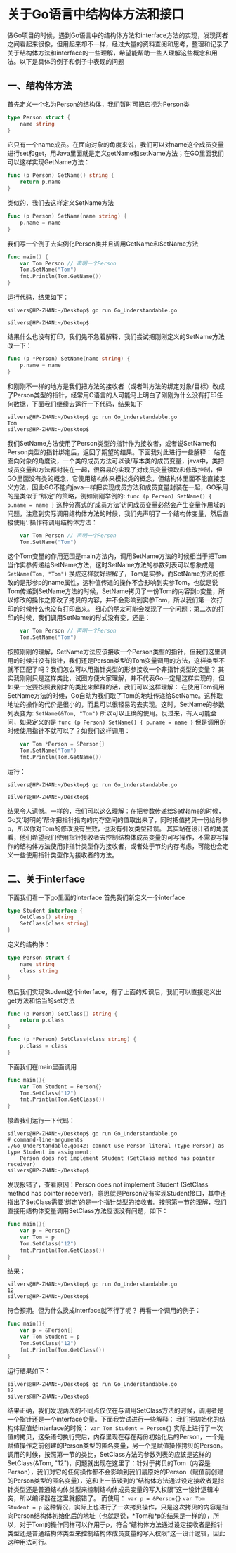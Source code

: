 #  关于Go语言中结构体方法和接口
做Go项目的时候，遇到Go语言中的结构体方法和interface方法的实现，发现两者之间看起来很像，但用起来却不一样，经过大量的资料查阅和思考，整理和记录了关于结构体方法和interface的一些理解，希望能帮助一些人理解这些概念和用法。以下是具体的例子和例子中表现的问题  
##  一、结构体方法
首先定义一个名为Person的结构体，我们暂时可把它视为Person类
```go
type Person struct {
	name string
}
```
它只有一个name成员。在面向对象的角度来说，我们可以对name这个成员变量进行set和get，用Java里面就是定义getName和setName方法；在GO里面我们可以这样实现GetName方法：
```go
func (p Person) GetName() string {
	return p.name
}
```
类似的，我们去这样定义SetName方法
```go
func (p Person) SetName(name string) {
	p.name = name
}
```
我们写一个例子去实例化Person类并且调用GetName和SetName方法
```go
func main() {
	var Tom Person // 声明一个Person
	Tom.SetName("Tom") 
	fmt.Println(Tom.GetName())
}

```
运行代码，结果如下：
```shell
silvers@HP-ZHAN:~/Desktop$ go run Go_Understandable.go 

silvers@HP-ZHAN:~/Desktop$ 
```
结果什么也没有打印，我们先不急着解释，我们尝试把刚刚定义的SetName方法改一下：
```go
func (p *Person) SetName(name string) {
	p.name = name
}
```
和刚刚不一样的地方是我们把方法的接收者（或者叫方法的绑定对象/目标）改成了Person类型的指针，经常用C语言的人可能马上明白了刚刚为什么没有打印任何数据，下面我们继续去运行一下代码，结果如下
```shell
silvers@HP-ZHAN:~/Desktop$ go run Go_Understandable.go 
Tom
silvers@HP-ZHAN:~/Desktop$ 
```
我们SetName方法使用了Person类型的指针作为接收者，或者说SetName和Person类型的指针绑定后，返回了期望的结果。下面我对此进行一些解释：
站在面向对象的角度说，一个类的成员方法可以读/写本类的成员变量，java中，类把成员变量和方法都封装在一起，很容易的实现了对成员变量读取和修改控制，但GO里面没有类的概念，它使用结构体来模拟类的概念，但结构体里面不能直接定义方法，因此GO不能向java一样把实现成员方法和成员变量封装在一起，GO采用的是类似于“绑定”的策略，例如刚刚举例的:
`func (p Person) SetName() { p.name = name }`
这种分离式的‘成员方法’访问成员变量必然会产生变量作用域的问题，注意到实际调用结构体方法的时候，我们先声明了一个结构体变量，然后直接使用‘.’操作符调用结构体方法：
```go
	var Tom Person // 声明一个Person
	Tom.SetName("Tom") 
```
这个Tom变量的作用范围是main方法内，调用SetName方法的时候相当于把Tom当作实参传递给SetName方法，这时SetName方法的参数列表可以想象成是
`SetName(Tom, "Tom")`
换成这样就好理解了，Tom是实参，而SetName方法的修改的是形参p的name属性，这种值传递的操作不会影响到实参Tom，也就是说Tom传递到SetName方法的时候，SetName拷贝了一份Tom的内容到p变量，所以修改的操作之修改了拷贝的内容，并不会影响到实参Tom，所以我们第一次打印的时候什么也没有打印出来。
细心的朋友可能会发现了一个问题：第二次的打印的时候，我们调用SetName的形式没有变，还是：
```go
	var Tom Person // 声明一个Person
	Tom.SetName("Tom") 
```
按照刚刚的理解，SetName方法应该接收一个Person类型的指针，但我们这里调用的时候并没有指针，我们还是Person类型的Tom变量调用的方法，这样类型不就不匹配了吗？我们怎么可以用指针类型的形参接收一个非指针类型的变量？
其实我刚刚只是这样类比，试图方便大家理解，并不代表Go一定是这样实现的，但如果一定要按照我刚才的类比来解释的话，我们可以这样理解：
在使用Tom调用SetName方法的时候，Go自动为我们取了Tom的地址传递给SetName。这种取地址的操作的代价是很小的，而且可以很轻易的去实现。这时，SetName的参数列表变为:
`SetName(&Tom, "Tom")`
所以可以正确的使用。反过来，有人可能会问，如果定义的是
`func (p Person) SetName() { p.name = name }`
但是调用的时候使用指针不就可以了？如我们这样调用：
```go
	var Tom *Person = &Person{}
	Tom.SetName("Tom")
	fmt.Println(Tom.GetName())
```
运行：
```shell
silvers@HP-ZHAN:~/Desktop$ go run Go_Understandable.go 

silvers@HP-ZHAN:~/Desktop$ 
```
结果令人遗憾。一样的，我们可以这么理解：在把参数传递给SetName的时候，Go又‘聪明的’帮你把指针指向的内存空间的值取出来了，同时把值拷贝一份给形参p，所以你对Tom的修改没有生效，也没有引发类型错误。
其实站在设计者的角度看，他们希望我们使用指针接收者去控制结构体成员变量的可写操作，不需要写操作的结构体方法使用非指针类型作为接收者，或者处于节约内存考虑，可能也会定义一些使用指针类型作为接收者的方法。

##  二、关于interface
下面我们看一下go里面的interface
首先我们新定义一个interface
```go
type Student interface {
	GetClass() string
	SetClass(class string)
}
```
定义的结构体：
```go
type Person struct {
	name string
	class string
}
```
然后我们实现Student这个interface，有了上面的知识后，我们可以直接定义出get方法和恰当的set方法
```go
func (p Person) GetClass() string {
	return p.class
}

func (p *Person) SetClass(class string) {
	p.class = class
}
```
下面我们在main里面调用
```go
func main(){
	var Tom Student = Person{}
	Tom.SetClass("12")
	fmt.Println(Tom.GetClass())
}
```
接着我们运行一下代码：
```shell
silvers@HP-ZHAN:~/Desktop$ go run Go_Understandable.go 
# command-line-arguments
./Go_Understandable.go:42: cannot use Person literal (type Person) as type Student in assignment:
	Person does not implement Student (SetClass method has pointer receiver)
silvers@HP-ZHAN:~/Desktop$
```
发现报错了，查看原因：Person does not implement Student (SetClass method has pointer receiver)，意思就是Person没有实现Student接口，其中还指出了SetClass需要‘绑定’的是一个指针类型的接收者。按照第一节的理解，我们直接用结构体变量调用SetClass方法应该没有问题，如下：
```go
func main(){
	var p = Person{}
	var Tom = p
	Tom.SetClass("12")
	fmt.Println(Tom.GetClass())
}
```
结果：
```shell
silvers@HP-ZHAN:~/Desktop$ go run Go_Understandable.go 
12
silvers@HP-ZHAN:~/Desktop$
```
符合预期。但为什么换成interface就不行了呢？
再看一个调用的例子：
```go
func main(){
	var p = &Person{}
	var Tom Student = p
	Tom.SetClass("12")
	fmt.Println(Tom.GetClass())
}
```
运行结果如下：
```shell
silvers@HP-ZHAN:~/Desktop$ go run Go_Understandable.go 
12
silvers@HP-ZHAN:~/Desktop$ 
```
结果正确，我们发现两次的不同点仅仅在与调用SetClass方法的时候，调用者是一个指针还是一个interface变量。下面我尝试进行一些解释：
我们把初始化的结构体赋值给interface的时候：
`var Tom Student = Person{}`
实际上进行了一次值的拷贝，这条语句执行完后，内存里现在存在两份初始化后的Person，一个是赋值操作之前创建的Person类型的匿名变量，另一个是赋值操作拷贝的Person。调用的时候，按照第一节的类比，SetClass方法的参数列表的应该是这样的SetClass(&Tom, "12")，问题就出现在这里了：针对于拷贝的Tom（内容是Person），我们对它的任何操作都不会影响到我们最原始的Person（赋值前创建的Person类型的匿名变量），这和上一节谈到的“结构体方法通过设定接收者是指针类型还是普通结构体类型来控制结构体成员变量的写入权限”这一设计逻辑冲突，所以编译器在这里就报错了。
而使用：
`var p = &Person{}`
`var Tom Student = p`
这种情况，实际上也进行了一次拷贝操作，只是这次拷贝的内容是指向Person结构体初始化后的地址（也就是说，\*Tom和\*p的结果是一样的），所以，对于Tom的操作同样可以作用于p，符合“结构体方法通过设定接收者是指针类型还是普通结构体类型来控制结构体成员变量的写入权限”这一设计逻辑，因此这种用法可行。